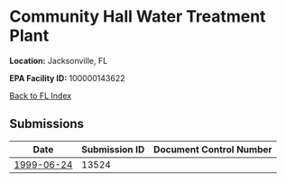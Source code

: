 # Community Hall Water Treatment Plant

**Location:** Jacksonville, FL

**EPA Facility ID:** 100000143622

[Back to FL Index](../../index.md)

## Submissions

| Date | Submission ID | Document Control Number |
|------|--------------|-------------------------|
| [1999-06-24](submissions/13524.md) | 13524 |  |
